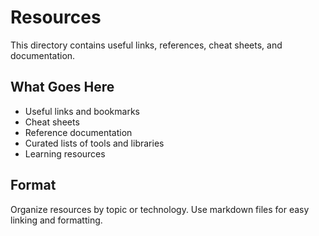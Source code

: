 # Resources

This directory contains useful links, references, cheat sheets, and documentation.

## What Goes Here

- Useful links and bookmarks
- Cheat sheets
- Reference documentation
- Curated lists of tools and libraries
- Learning resources

## Format

Organize resources by topic or technology. Use markdown files for easy linking and formatting.
